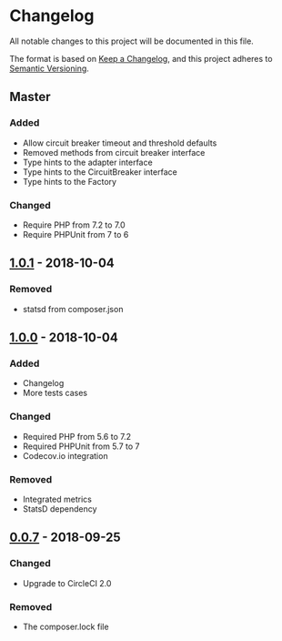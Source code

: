 # Changelog
All notable changes to this project will be documented in this file.

The format is based on [Keep a Changelog](https://keepachangelog.com/en/1.0.0/),
and this project adheres to [Semantic Versioning](https://semver.org/spec/v2.0.0.html).

## Master
### Added
- Allow circuit breaker timeout and threshold defaults
- Removed methods from circuit breaker interface 
- Type hints to the adapter interface
- Type hints to the CircuitBreaker interface
- Type hints to the Factory

### Changed
- Require PHP from 7.2 to 7.0
- Require PHPUnit from 7 to 6

## [1.0.1] - 2018-10-04
### Removed
- statsd from composer.json

## [1.0.0] - 2018-10-04
### Added
- Changelog
- More tests cases

### Changed
- Required PHP from 5.6 to 7.2
- Required PHPUnit from 5.7 to 7
- Codecov.io integration

### Removed
- Integrated metrics
- StatsD dependency

## [0.0.7] - 2018-09-25
### Changed
- Upgrade to CircleCI 2.0

### Removed
- The composer.lock file

[1.0.1]: https://github.com/aguimaraes/circuit-breaker/compare/v1.0.0...v1.0.1
[1.0.0]: https://github.com/aguimaraes/circuit-breaker/compare/v0.0.7...v1.0.0
[0.0.7]: https://github.com/aguimaraes/circuit-breaker/compare/v0.0.6...v0.0.7
